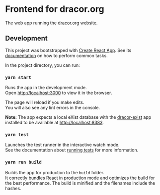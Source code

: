 # Frontend for dracor.org

The web app running the [dracor.org](https://dracor.org) website.

## Development

This project was bootstrapped with [Create React App](https://github.com/facebookincubator/create-react-app). See its
[documentation](https://github.com/facebookincubator/create-react-app/blob/master/packages/react-scripts/template/README.md) on how to perform common tasks.

In the project directory, you can run:

### `yarn start`

Runs the app in the development mode.<br>
Open [http://localhost:3000](http://localhost:3000) to view it in the browser.

The page will reload if you make edits.<br>
You will also see any lint errors in the console.

**Note:** The app expects a local eXist database with the
[dracor-exist](https://github.com/dracor-org/dracor-exist) app installed to be
available at [http://localhost:8383](http://localhost:8383).

### `yarn test`

Launches the test runner in the interactive watch mode.<br>
See the documentation about [running tests](https://github.com/facebookincubator/create-react-app/blob/master/packages/react-scripts/template/README.md#running-tests) for more information.

### `yarn run build`

Builds the app for production to the `build` folder.<br>
It correctly bundles React in production mode and optimizes the build for the
best performance. The build is minified and the filenames include the hashes.
